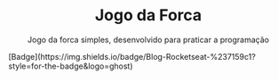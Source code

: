 <h1 align="center">Jogo da Forca</h1>
<p align="center">Jogo da forca simples, desenvolvido para praticar a programação</p>
[Badge](https://img.shields.io/badge/Blog-Rocketseat-%237159c1?style=for-the-badge&logo=ghost)
